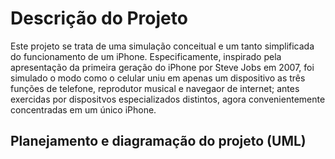 # Descrição do Projeto

Este projeto se trata de uma simulação conceitual e um tanto simplificada do funcionamento de um iPhone. Especificamente, inspirado pela apresentação da primeira geração do iPhone por Steve Jobs em 2007, foi simulado
o modo como o celular uniu em apenas um dispositivo as três funções de telefone, reprodutor musical e navegaor de internet; antes exercidas por dispositvos especializados distintos, agora convenientemente concentradas
em um único iPhone.

## Planejamento e diagramação do projeto (UML)

